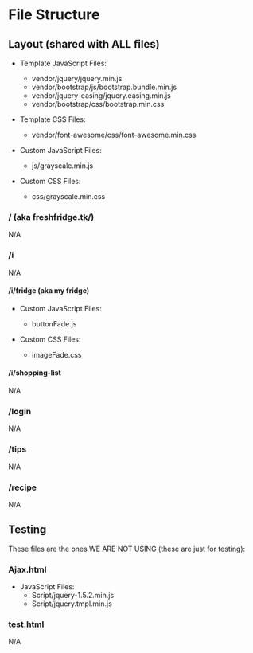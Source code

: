 # File Structure

## Layout (shared with ALL files)

- Template JavaScript Files:
  - vendor/jquery/jquery.min.js
  - vendor/bootstrap/js/bootstrap.bundle.min.js
  - vendor/jquery-easing/jquery.easing.min.js
  - vendor/bootstrap/css/bootstrap.min.css

- Template CSS Files:
  - vendor/font-awesome/css/font-awesome.min.css
  
- Custom JavaScript Files:
  - js/grayscale.min.js

- Custom CSS Files:
  - css/grayscale.min.css

### / (aka freshfridge.tk/)

N/A

### /i

N/A

#### /i/fridge (aka my fridge)
- Custom JavaScript Files:
  - buttonFade.js

- Custom CSS Files:
  - imageFade.css

#### /i/shopping-list

N/A

### /login

N/A

### /tips

N/A

### /recipe

N/A


## Testing

These files are the ones WE ARE NOT USING (these are just for testing):

### Ajax.html

- JavaScript Files:
  - Script/jquery-1.5.2.min.js
  - Script/jquery.tmpl.min.js

### test.html

N/A